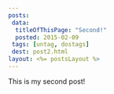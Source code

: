 ```yaml
---
posts:
 data:
  titleOfThisPage: "Second!"
  posted: 2015-02-09
 tags: [untag, dostags]
 dest: post2.html
layout: <%= postsLayout %>
---
```


This is my second post!